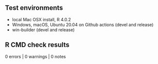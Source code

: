 ## Test environments
* local Mac OSX install, R 4.0.2
* Windows, macOS, Ubuntu 20.04 on Github actions (devel and release)
* win-builder (devel and release)

## R CMD check results

0 errors | 0 warnings | 0 notes

